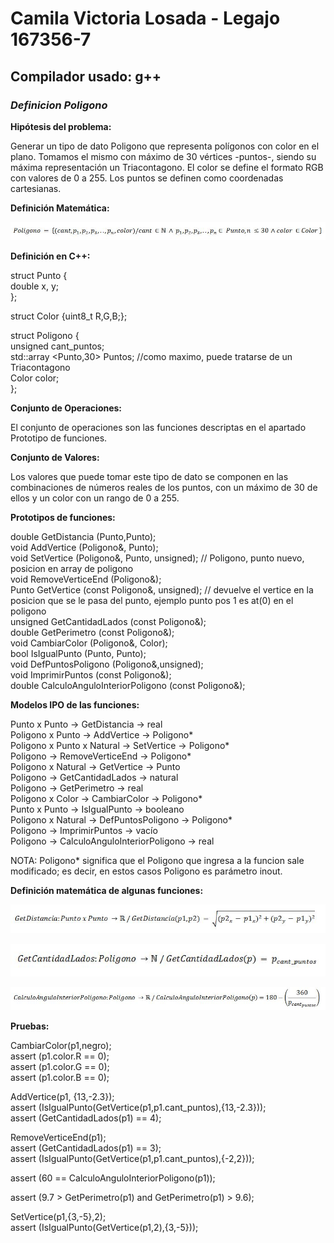 # Camila Victoria Losada - Legajo 167356-7
## Compilador usado: g++
### *Definicion Poligono*

**Hipótesis del problema:**  

Generar un tipo de dato Poligono que representa polígonos con color en el plano. Tomamos el mismo con máximo de 30 vértices -puntos-, siendo su máxima representación un Triacontagono. El color se define el formato RGB con valores de 0 a 255. Los puntos se definen como coordenadas cartesianas.


**Definición Matemática:**  

![Funcion Poligono](https://github.com/closada/AED/blob/master/Imgs/POLIGONOV02.JPG) 

**Definición en C++:**  

struct Punto {  
   double x, y;  
};  

struct Color {uint8_t R,G,B;};  

struct Poligono {  
    unsigned cant_puntos;  
    std::array <Punto,30> Puntos; //como maximo, puede tratarse de un Triacontagono  
    Color color;  
};  


**Conjunto de Operaciones:**  

El conjunto de operaciones son las funciones descriptas en el apartado Prototipo de funciones.  

**Conjunto de Valores:**  

Los valores que puede tomar este tipo de dato se componen en las combinaciones de números reales de los puntos, con un máximo de 30 de ellos y un color con un rango de 0 a 255.

**Prototipos de funciones:**  

double GetDistancia (Punto,Punto);  
void AddVertice (Poligono&, Punto);  
void SetVertice (Poligono&, Punto, unsigned); // Poligono, punto nuevo, posicion en array de poligono  
void RemoveVerticeEnd (Poligono&);  
Punto GetVertice (const Poligono&, unsigned); // devuelve el vertice en la posicion que se le pasa del punto, ejemplo punto pos 1 es at(0) en el poligono  
unsigned GetCantidadLados (const Poligono&);  
double GetPerimetro (const Poligono&);  
void CambiarColor (Poligono&, Color);   
bool IsIgualPunto (Punto, Punto);  
void DefPuntosPoligono (Poligono&,unsigned);   
void ImprimirPuntos (const Poligono&);  
double CalculoAnguloInteriorPoligono (const Poligono&);  


**Modelos IPO de las funciones:**  

Punto x Punto -> GetDistancia -> real  
Poligono x Punto -> AddVertice -> Poligono*  
Poligono x Punto x Natural -> SetVertice -> Poligono*  
Poligono -> RemoveVerticeEnd -> Poligono*  
Poligono x Natural -> GetVertice -> Punto  
Poligono -> GetCantidadLados -> natural  
Poligono -> GetPerimetro -> real  
Poligono x Color -> CambiarColor -> Poligono*  
Punto x Punto -> IsIgualPunto -> booleano  
Poligono x Natural -> DefPuntosPoligono -> Poligono*  
Poligono -> ImprimirPuntos -> vacío  
Poligono -> CalculoAnguloInteriorPoligono -> real  

NOTA: Poligono* significa que el Poligono que ingresa a la funcion sale modificado; es decir, en estos casos Poligono es parámetro inout.  


**Definición matemática de algunas funciones:**  

![Funcion GetDistancia](https://github.com/closada/AED/blob/master/Imgs/GetDistancia.JPG)  

![Funcion GetCantidadLados](https://github.com/closada/AED/blob/master/Imgs/GetCantidadLados.JPG)  

![Funcion CalcularAnguloInteriorPoligono](https://github.com/closada/AED/blob/master/Imgs/CalculoAnguloInteriorPoligono.JPG)  


**Pruebas:**  


CambiarColor(p1,negro);  
assert (p1.color.R == 0);  
assert (p1.color.G == 0);  
assert (p1.color.B == 0);  

AddVertice(p1, {13,-2.3});  
assert (IsIgualPunto(GetVertice(p1,p1.cant_puntos),{13,-2.3}));  
assert (GetCantidadLados(p1) == 4);  

RemoveVerticeEnd(p1);  
assert (GetCantidadLados(p1) == 3);  
assert (IsIgualPunto(GetVertice(p1,p1.cant_puntos),{-2,2}));  


assert (60 == CalculoAnguloInteriorPoligono(p1));  

assert (9.7 > GetPerimetro(p1) and GetPerimetro(p1) > 9.6);  

SetVertice(p1,{3,-5},2);  
assert (IsIgualPunto(GetVertice(p1,2),{3,-5}));  
